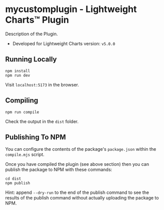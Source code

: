 # mycustomplugin - Lightweight Charts™ Plugin

Description of the Plugin.

- Developed for Lightweight Charts version: `v5.0.0`

## Running Locally

```shell
npm install
npm run dev
```

Visit `localhost:5173` in the browser.

## Compiling

```shell
npm run compile
```

Check the output in the `dist` folder.

## Publishing To NPM

You can configure the contents of the package's `package.json` within the
`compile.mjs` script.

Once you have compiled the plugin (see above section) then you can publish the
package to NPM with these commands:

```shell
cd dist
npm publish
```

Hint: append `--dry-run` to the end of the publish command to see the results of
the publish command without actually uploading the package to NPM.
